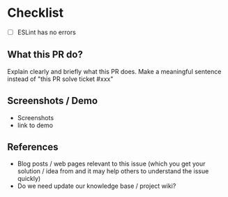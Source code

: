 # Checklist

* [ ] ESLint has no errors

## What this PR do?

Explain clearly and briefly what this PR does. Make a meaningful sentence instead of "this PR solve ticket #xxx"

## Screenshots / Demo

* Screenshots
* link to demo

## References

* Blog posts / web pages relevant to this issue (which you get your solution / idea from and it may help others to understand the issue quickly)
* Do we need update our knowledge base / project wiki?

